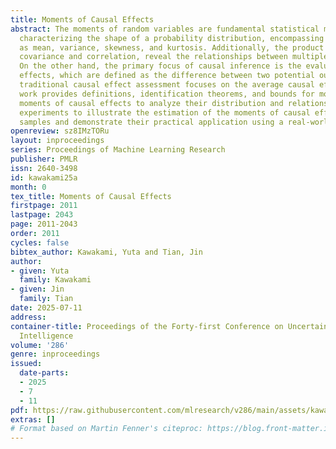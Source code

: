 ```yaml
---
title: Moments of Causal Effects
abstract: The moments of random variables are fundamental statistical measures for
  characterizing the shape of a probability distribution, encompassing metrics such
  as mean, variance, skewness, and kurtosis. Additionally, the product moments, including
  covariance and correlation, reveal the relationships between multiple random variables.
  On the other hand, the primary focus of causal inference is the evaluation of causal
  effects, which are defined as the difference between two potential outcomes. While
  traditional causal effect assessment focuses on the average causal effect, this
  work provides definitions, identification theorems, and bounds for moments and product
  moments of causal effects to analyze their distribution and relationships. We conduct
  experiments to illustrate the estimation of the moments of causal effects from finite
  samples and demonstrate their practical application using a real-world medical dataset.
openreview: sz8IMzTORu
layout: inproceedings
series: Proceedings of Machine Learning Research
publisher: PMLR
issn: 2640-3498
id: kawakami25a
month: 0
tex_title: Moments of Causal Effects
firstpage: 2011
lastpage: 2043
page: 2011-2043
order: 2011
cycles: false
bibtex_author: Kawakami, Yuta and Tian, Jin
author:
- given: Yuta
  family: Kawakami
- given: Jin
  family: Tian
date: 2025-07-11
address:
container-title: Proceedings of the Forty-first Conference on Uncertainty in Artificial
  Intelligence
volume: '286'
genre: inproceedings
issued:
  date-parts:
  - 2025
  - 7
  - 11
pdf: https://raw.githubusercontent.com/mlresearch/v286/main/assets/kawakami25a/kawakami25a.pdf
extras: []
# Format based on Martin Fenner's citeproc: https://blog.front-matter.io/posts/citeproc-yaml-for-bibliographies/
---
```

